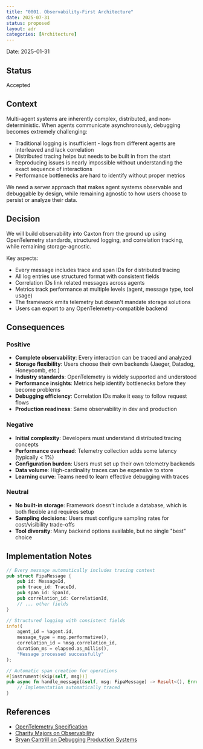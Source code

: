 ```yaml
---
title: "0001. Observability-First Architecture"
date: 2025-07-31
status: proposed
layout: adr
categories: [Architecture]
---
```



Date: 2025-01-31

## Status

Accepted

## Context

Multi-agent systems are inherently complex, distributed, and
non-deterministic. When agents communicate asynchronously, debugging
becomes extremely challenging:

- Traditional logging is insufficient - logs from different agents are
  interleaved and lack correlation
- Distributed tracing helps but needs to be built in from the start
- Reproducing issues is nearly impossible without understanding the
  exact sequence of interactions
- Performance bottlenecks are hard to identify without proper metrics

We need a server approach that makes agent systems observable and
debuggable by design, while remaining agnostic to how users choose to
persist or analyze their data.

## Decision

We will build observability into Caxton from the ground up using
OpenTelemetry standards, structured logging, and correlation tracking,
while remaining storage-agnostic.

Key aspects:

- Every message includes trace and span IDs for distributed tracing
- All log entries use structured format with consistent fields
- Correlation IDs link related messages across agents
- Metrics track performance at multiple levels (agent, message type, tool usage)
- The framework emits telemetry but doesn't mandate storage solutions
- Users can export to any OpenTelemetry-compatible backend

## Consequences

### Positive

- **Complete observability**: Every interaction can be traced and analyzed
- **Storage flexibility**: Users choose their own backends (Jaeger,
  Datadog, Honeycomb, etc.)
- **Industry standards**: OpenTelemetry is widely supported and understood
- **Performance insights**: Metrics help identify bottlenecks before
  they become problems
- **Debugging efficiency**: Correlation IDs make it easy to follow request flows
- **Production readiness**: Same observability in dev and production

### Negative

- **Initial complexity**: Developers must understand distributed
  tracing concepts
- **Performance overhead**: Telemetry collection adds some latency
  (typically < 1%)
- **Configuration burden**: Users must set up their own telemetry backends
- **Data volume**: High-cardinality traces can be expensive to store
- **Learning curve**: Teams need to learn effective debugging with traces

### Neutral

- **No built-in storage**: Framework doesn't include a database, which
  is both flexible and requires setup
- **Sampling decisions**: Users must configure sampling rates for
  cost/visibility trade-offs
- **Tool diversity**: Many backend options available, but no single
  "best" choice

## Implementation Notes

```rust
// Every message automatically includes tracing context
pub struct FipaMessage {
    pub id: MessageId,
    pub trace_id: TraceId,
    pub span_id: SpanId,
    pub correlation_id: CorrelationId,
    // ... other fields
}

// Structured logging with consistent fields
info!(
    agent_id = %agent.id,
    message_type = msg.performative(),
    correlation_id = %msg.correlation_id,
    duration_ms = elapsed.as_millis(),
    "Message processed successfully"
);

// Automatic span creation for operations
#[instrument(skip(self, msg))]
pub async fn handle_message(&self, msg: FipaMessage) -> Result<(), Error> {
    // Implementation automatically traced
}
```

## References

- [OpenTelemetry Specification](
  https://opentelemetry.io/docs/reference/specification/)
- [Charity Majors on Observability](
  https://www.honeycomb.io/blog/observability-a-manifesto)
- [Bryan Cantrill on Debugging Production Systems](
  https://www.youtube.com/watch?v=AdMqCUhvRz8)
